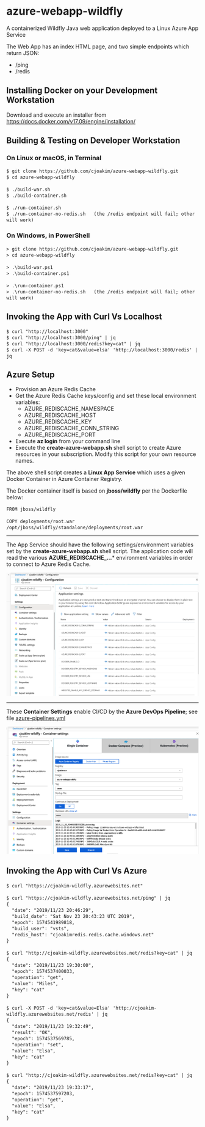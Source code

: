 # azure-webapp-wildfly

A containerized Wildfly Java web application deployed to a Linux Azure App Service

The Web App has an index HTML page, and two simple endpoints which return JSON:
- /ping
- /redis

## Installing Docker on your Development Workstation

Download and execute an installer from https://docs.docker.com/v17.09/engine/installation/

## Building & Testing on Developer Workstation

### On Linux or macOS, in Terminal

```
$ git clone https://github.com/cjoakim/azure-webapp-wildfly.git
$ cd azure-webapp-wildfly

$ ./build-war.sh
$ ./build-container.sh

$ ./run-container.sh
$ ./run-container-no-redis.sh   (the /redis endpoint will fail; other will work)
```

### On Windows, in PowerShell

```
> git clone https://github.com/cjoakim/azure-webapp-wildfly.git
> cd azure-webapp-wildfly

> .\build-war.ps1
> .\build-container.ps1

> .\run-container.ps1
> .\run-container-no-redis.sh   (the /redis endpoint will fail; other will work)
```

## Invoking the App with Curl Vs Localhost

```
$ curl "http://localhost:3000"  
$ curl "http://localhost:3000/ping" | jq 
$ curl "http://localhost:3000/redis?key=cat" | jq 
$ curl -X POST -d 'key=cat&value=elsa' 'http://localhost:3000/redis' | jq
```

## Azure Setup 

- Provision an Azure Redis Cache
- Get the Azure Redis Cache keys/config and set these local environment variables:
    - AZURE_REDISCACHE_NAMESPACE
    - AZURE_REDISCACHE_HOST
    - AZURE_REDISCACHE_KEY
    - AZURE_REDISCACHE_CONN_STRING
    - AZURE_REDISCACHE_PORT
- Execute **az login** from your command line
- Execute the **create-azure-webapp.sh** shell script to create Azure resources in your subscription.  Modify this script for your own resource names.

The above shell script creates a **Linux App Service** which uses a given 
Docker Container in Azure Container Registry.

The Docker container itself is based on **jboss/wildfly** per the Dockerfile below:
```
FROM jboss/wildfly

COPY deployments/root.war /opt/jboss/wildfly/standalone/deployments/root.war
```

---

The App Service should have the following settings/environment variables 
set by the **create-azure-webapp.sh** shell script.  The application code will
read the various **AZURE_REDISCACHE_...*** environment variables in order to
connect to Azure Redis Cache.

![webapp-app-settings](img/webapp-app-settings.png)

---

These **Container Settings** enable CI/CD by the **Azure DevOps Pipeline**;
see file [azure-pipelines.yml](azure-pipelines.yml)

![webapp-container-settings](img/webapp-container-settings.png)

## Invoking the App with Curl Vs Azure

```
$ curl "https://cjoakim-wildfly.azurewebsites.net"

$ curl "https://cjoakim-wildfly.azurewebsites.net/ping" | jq
{
  "date": "2019/11/23 20:46:29",
  "build_date": "Sat Nov 23 20:43:23 UTC 2019",
  "epoch": 1574541989818,
  "build_user": "vsts",
  "redis_host": "cjoakimredis.redis.cache.windows.net"
}

$ curl "http://cjoakim-wildfly.azurewebsites.net/redis?key=cat" | jq
{
  "date": "2019/11/23 19:30:00",
  "epoch": 1574537400033,
  "operation": "get",
  "value": "Miles",
  "key": "cat"
}

$ curl -X POST -d 'key=cat&value=Elsa' 'http://cjoakim-wildfly.azurewebsites.net/redis' | jq
{
  "date": "2019/11/23 19:32:49",
  "result": "OK",
  "epoch": 1574537569785,
  "operation": "set",
  "value": "Elsa",
  "key": "cat"
}

$ curl "http://cjoakim-wildfly.azurewebsites.net/redis?key=cat" | jq
{
  "date": "2019/11/23 19:33:17",
  "epoch": 1574537597203,
  "operation": "get",
  "value": "Elsa",
  "key": "cat"
}
```
